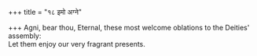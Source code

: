 +++
title = "१८ इमो अग्ने"

+++
Agni, bear thou, Eternal, these most welcome oblations to the Deities' assembly:  
     Let them enjoy our very fragrant presents.